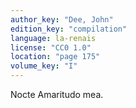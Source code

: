 ```yaml
---
author_key: "Dee, John"
edition_key: "compilation"
language: la-renais
license: "CC0 1.0"
location: "page 175"
volume_key: "I"
---
```

Nocte Amaritudo mea.
